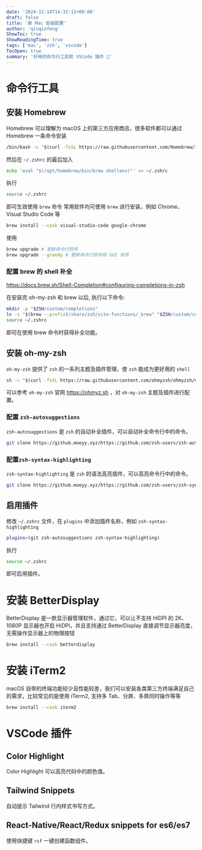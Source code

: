 ```yaml
---
date: '2024-12-14T14:32:12+08:00'
draft: false
title: '新 Mac 安装配置'
author: 'qinqinfeng'
ShowToc: true
ShowReadingTime: true
tags: ['mac', 'zsh', 'vscode']
TocOpen: true
summary: '好用的命令行工具和 VSCode 插件 🌷'
---
```


# 命令行工具

## 安装 Homebrew

Homebrew 可以理解为 macOS 上的第三方应用商店，很多软件都可以通过 Homebrew 一条命令安装
```bash
/bin/bash -c "$(curl -fsSL https://raw.githubusercontent.com/Homebrew/install/HEAD/install.sh)"
```

然后在 `~/.zshrc` 的最后加入
```bash
echo 'eval "$(/opt/homebrew/bin/brew shellenv)"' >> ~/.zshrc
```

执行

```bash
source ~/.zshrc
```
即可生效使用 `brew` 命令
常用软件均可使用 `brew` 进行安装，例如 Chrome、Visual Studio Code 等

```bash
brew install --cask visual-studio-code google-chrome
```

使用
```bash
brew upgrade # 更新命令行软件
brew upgrade --greedy # 更新命令行软件和 GUI 软件
```

### 配置 brew 的 shell 补全

<https://docs.brew.sh/Shell-Completion#configuring-completions-in-zsh>

在安装完 oh-my-zsh 和 brew 以后, 执行以下命令:

```bash
mkdir -p "$ZSH/custom/completions"
ln -s "$(brew --prefix)/share/zsh/site-functions/_brew" "$ZSH/custom/completions/_brew"
source ~/.zshrc
```

即可在使用 brew 命令时获得补全功能。


## 安装 oh-my-zsh

`oh-my-zsh` 提供了 `zsh` 的一系列主题及插件管理，使 `zsh` 能成为更好用的 `shell`
```bash
sh -c "$(curl -fsSL https://raw.githubusercontent.com/ohmyzsh/ohmyzsh/master/tools/install.sh)"
```

可以参考 `oh-my-zsh` 官网 <https://ohmyz.sh> ，对 `oh-my-zsh` 主题及插件进行配置。

### 配置 `zsh-autosuggestions`

`zsh-autosuggestions` 是 `zsh` 的自动补全插件，可以自动补全命令行中的命令。

```bash
git clone https://github.moeyy.xyz/https://github.com/zsh-users/zsh-autosuggestions ${ZSH_CUSTOM:-~/.oh-my-zsh/custom}/plugins/zsh-autosuggestions
```

### 配置`zsh-syntax-highlighting`
`zsh-syntax-highlighting` 是 `zsh` 的语法高亮插件，可以高亮命令行中的命令。

```bash
git clone https://github.moeyy.xyz/https://github.com/zsh-users/zsh-syntax-highlighting.git ${ZSH_CUSTOM:-~/.oh-my-zsh/custom}/plugins/zsh-syntax-highlighting
```

## 启用插件
修改 `~/.zshrc` 文件，在 `plugins` 中添加插件名称，例如 `zsh-syntax-highlighting`

```bash
plugins=(git zsh-autosuggestions zsh-syntax-highlighting)
```

执行
```bash
source ~/.zshrc
```

即可启用插件。

<!-- ## 安装 `termshot`

```bash
git clone https://github.moeyy.xyz/https://github.com/qinqinfeng/zsh-termshot.git ${ZSH_CUSTOM:-~/.oh-my-zsh/custom}/plugins/zsh-termshot
``` -->


# 安装 BetterDisplay

BetterDisplay 是一款显示器管理软件，通过它，可以让不支持 HiDPI 的 2K、1080P 显示器也开启 HiDPI，并且支持通过 BetterDisplay 直接调节显示器亮度，无需操作显示器上的物理按钮

```bash
brew install --cask betterdisplay
```

# 安装 iTerm2

macOS 自带的终端功能较少且性能较差，我们可以安装各类第三方终端满足自己的需求，比较常见的是使用 iTerm2, 支持多 Tab、分屏、多屏同时操作等等

```bash
brew install --cask iterm2
```

# VSCode 插件

## Color Highlight
Color Highlight 可以高亮代码中的颜色值。
## Tailwind Snippets

自动提示 Tailwind 行内样式书写方式。

## React-Native/React/Redux snippets for es6/es7
使用快捷键 `rsf` 一键创建函数组件。